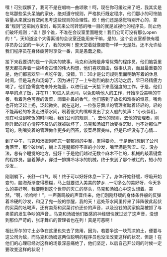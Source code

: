 嘿！可别误解了，我可不是在唱响一曲颂歌！呵，现在你可缓过来了吧，我其实是在骂那些呆头呆脑的家伙，绝对遵守规则，严格执行既定程序，他们那小的可怜脑容量从来就没有空间思考这些规则的合理性。欧！他们还是感觉特别开心的，拿着“规则”这把尚方宝剑，每天来公司转悠的唯一目的就是监视他的程序员，防止他们破坏规则；“诶！那个谁，不准在会议室里面睡觉！我们公司可没有那么open的！”，天知道这个大得离谱的会议室还能用来干嘛，是的，这个会议室都快有程序员办公室的一半大了，我的天啊！整天空着就像废物一样一无是处，还不允许给我们程序员在身体疲劳时享受一番，真是愚蠢之极。

接下来我要讲的是一个真实的故事。马克和汤姆是非常优秀的程序员，他们脑袋里整天都捣弄着一些稀奇古怪的伟大构想，他们喜欢自由，做事认真，而且最重要的是，他们都喜欢早一点吃午饭，没错，11：30才是公司规则里面明确写着的休息时间，但是马克和汤姆了，因为进行了一上午剧烈的脑力活动之后，早已经精疲力竭了，他们急需食物来补充能量，以进行这一天接下来高强度的工作。于是，他们早早的点了饭，并在11：10进入茶水间，以免影响他人的工作，开始享受美味的午餐，看着秀色可餐的饭菜，闻着扑鼻的香气，他们感到了放松和难得的惬意，嘴角也开始泛起上扬，泛起微笑。就在这时，一位张牙舞爪的管理者踏着轻轻的，轻的不能再轻的补发走进茶水间，咧着很大的嘴却发出了女人般的笑声：”小伙伴们，现在可没到吃饭的时间哦，我们公司的规则…“，去他的规则，去他的管理者，刚刚升起的好心情猝不及防的就被破坏了，马克和汤姆开始变得沉默，也不对那位严苛的，咧嘴笑着的管理做作更多的回答，饭菜尽管美味，但是已经没有了心情...



到了中午，马克和汤姆刚吃完一顿郁闷的中餐，累得要命… 于是他们想到了公司角落里，那个破烂的，躺上去连腿都伸不直的小沙发，嘴里满是苦涩… 哎，没办法，总有个睡觉的地方，挺好！于是他们越过无数个麻木不仁的，机械的敲着键盘的程序员，竖着脚步，穿过一排排冷冰冰的机械，终于来到了那个破烂的，短小的沙发...



刚刚躺下，长舒一口气，啊！终于可以好好休息一下了。身体开始舒缓，呼吸开始变匀，脑海渐渐变得模糊，马上就要进入美美的梦乡…一切多么的美好呀，今天多么的美好啊，我要睡到这个世界的灭亡的尽头，马克和汤姆心中这么想着。突然，“啊，哈哈哈！”，一声轰鸣般的声音传来，他们刚刚舒缓的身体条件般的反弹着冷硬的沙发，和见了鬼一般的惊醒，我的天！远处茶水间里传来了阵阵彼此起伏的买菜的吆喝声，还有卖茶和买菜讨价还价的声音，以及没钱的买家偷菜被抓了与卖菜的发生争吵的声音… 马克和汤姆他们敏感的神经很快就过滤了这声音，没想到那位严苛的，张牙舞爪的管理者也在列！真是可恶啊！



相比乔尔的寸土必争在这里也失去了效用，因为，若要争这一块荒凉的土，便要与这公司为敌，而马克和汤姆这两位聪明的程序员也没法改变这样的状况，但是！在他们的心理已经对这样的场景深恶痛绝了，他们坚定，以后自己开公司的时候一定要改变这样的状况！

